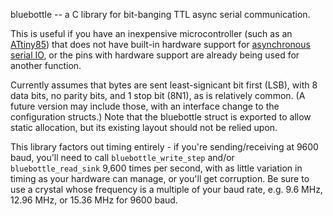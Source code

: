 bluebottle -- a C library for bit-banging TTL async serial communication.

This is useful if you have an inexpensive microcontroller (such as an
[ATtiny85][a85]) that does not have built-in hardware support for
[asynchronous serial IO][UART], or the pins with hardware support
are already being used for another function.

[a85]: http://www.atmel.com/devices/attiny85.aspx
[UART]: http://en.wikipedia.org/wiki/UART

Currently assumes that bytes are sent least-signicant bit first (LSB),
with 8 data bits, no parity bits, and 1 stop bit (8N1), as is relatively
common. (A future version may include those, with an interface change to
the configuration structs.) Note that the bluebottle struct is exported
to allow static allocation, but its existing layout should not be relied
upon.

This library factors out timing entirely - if you're sending/receiving
at 9600 baud, you'll need to call `bluebottle_write_step` and/or
`bluebottle_read_sink` 9,600 times per second, with as little variation
in timing as your hardware can manage, or you'll get corruption. Be sure
to use a crystal whose frequency is a multiple of your baud rate, e.g.
9.6 MHz, 12.96 MHz, or 15.36 MHz for 9600 baud.
